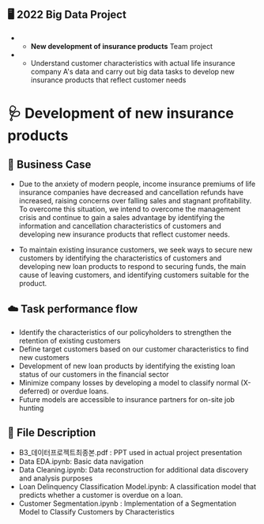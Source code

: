 ## 🖥 2022 Big Data Project
- - **New development of insurance products** Team project
- - Understand customer characteristics with actual life insurance company A's data and carry out big data tasks to develop new insurance products that reflect customer needs


# 🩺 Development of new insurance products

## 🧩 Business Case

  - Due to the anxiety of modern people, income insurance premiums of life insurance companies have decreased and cancellation refunds have increased, raising concerns over falling sales and stagnant profitability. To overcome this situation, we intend to overcome the management crisis and continue to gain a sales advantage by identifying the information and cancellation characteristics of customers and developing new insurance products that reflect customer needs. 

  - To maintain existing insurance customers, we seek ways to secure new customers by identifying the characteristics of customers and developing new loan products to respond to securing funds, the main cause of leaving customers, and identifying customers suitable for the product. 
  
## ☁️ Task performance flow
  - Identify the characteristics of our policyholders to strengthen the retention of existing customers
  - Define target customers based on our customer characteristics to find new customers
  - Development of new loan products by identifying the existing loan status of our customers in the financial sector
  - Minimize company losses by developing a model to classify normal (X-deferred) or overdue loans.
  - Future models are accessible to insurance partners for on-site job hunting

## 📄 File Description
  - B3_데이터프로젝트최종본.pdf : PPT used in actual project presentation 
  - Data EDA.ipynb: Basic data navigation
  - Data Cleaning.ipynb: Data reconstruction for additional data discovery and analysis purposes 
  - Loan Delinquency Classification Model.ipynb: A classification model that predicts whether a customer is overdue on a loan.
  - Customer Segmentation.ipynb : Implementation of a Segmentation Model to Classify Customers by Characteristics
